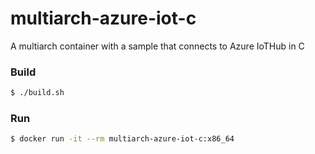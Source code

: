 # multiarch-azure-iot-c
A multiarch container with a sample that connects to Azure IoTHub in C

### Build

```bash
$ ./build.sh
```

### Run

```bash
$ docker run -it --rm multiarch-azure-iot-c:x86_64
```